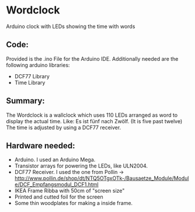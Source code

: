 # Wordclock
Arduino clock with LEDs showing the time with words

Code:
---------------
Provided is the .ino File for the Arduino IDE. Additionally needed are the following arduino libraries:
- DCF77 Library
- Time Library

Summary:
----------------
The Wordclock is a wallclock which uses 110 LEDs arranged as word to display the actual time.
Like:  Es ist fünf nach Zwölf.   (It is five past twelve)
The time is adjusted by using a DCF77 receiver.

Hardware needed:
-----------------
- Arduino. I used an Arduino Mega.
- Transistor arrays for powering the LEDs, like ULN2004.
- DCF77 Receiver.  I used the one from Pollin -> http://www.pollin.de/shop/dt/NTQ5OTgxOTk-/Bausaetze_Module/Module/DCF_Empfangsmodul_DCF1.html
- IKEA Frame Ribba with 50cm of "screen size"
- Printed and cutted foil for the screen
- Some thin woodplates for making a inside frame.
